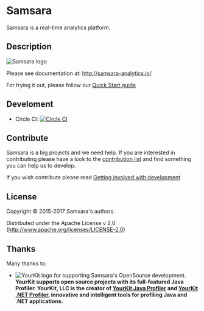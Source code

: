 # Samsara

Samsara is a real-time analytics platform.

## Description

![Samsara logo](/docs/logos/logo1/samsara-logo-400.png)

Please see documentation at: http://samsara-analytics.io/

For trying it out, please follow our [Quick Start guide](/docs/quick-start.md)

## Develoment

  * Circle CI: [![Circle CI](https://circleci.com/gh/samsara/samsara/tree/master.svg?style=svg)](https://circleci.com/gh/samsara/samsara/tree/master)

## Contribute

Samsara is a big projects and we need help. If you are interested
in contributing please have a look to the [contribution list](HELP-US.md) and
find something you can help us to develop.

If you wish contribute please read [Getting involved with development](/docs/development/get-involved.md)

## License

Copyright © 2015-2017 Samsara's authors.

Distributed under the Apache License v 2.0 (http://www.apache.org/licenses/LICENSE-2.0)


## Thanks

Many thanks to:

  * ![YourKit logo](/docs/images/yklogo.png) for supporting Samsara's OpenSource development.
    **YourKit supports open source projects with its full-featured Java Profiler.
    YourKit, LLC is the creator of <a href="https://www.yourkit.com/java/profiler/index.jsp">YourKit Java Profiler</a> and <a href="https://www.yourkit.com/.net/profiler/index.jsp">YourKit .NET Profiler</a>, innovative and intelligent tools for profiling Java and .NET applications.**
